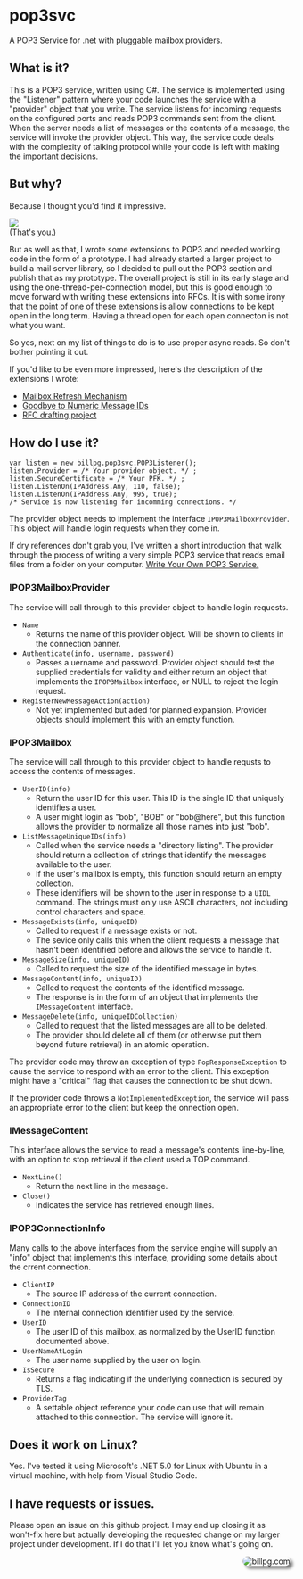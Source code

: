 # pop3svc
A POP3 Service for .net with pluggable mailbox providers.

## What is it?

This is a POP3 service, written using C#. The service is implemented using the "Listener" pattern where your code launches the service with a "provider" object that you write. The service listens for incoming requests on the configured ports and reads POP3 commands sent from the client. When the server needs a list of messages or the contents of a message, the service will invoke the provider object. This way, the service code deals with the complexity of talking protocol while your code is left with making the important decisions.

## But why?

Because I thought you'd find it impressive.

![](https://media.giphy.com/media/NInhSPmxCgaxq/giphy.gif)         
(That's you.)

But as well as that, I wrote some extensions to POP3 and needed working code in the form of a prototype. I had already started a larger project to build a mail server library, so I decided to pull out the POP3 section and publish that as my prototype. The overall project is still in its early stage and using the one-thread-per-connection model, but this is good enough to move forward with writing these extensions into RFCs. It is with some irony that the point of one of these extensions is allow connections to be kept open in the long term. Having a thread open for each open connecton is not what you want.

So yes, next on my list of things to do is to use proper async reads. So don't bother pointing it out.

If you'd like to be even more impressed, here's the description of the extensions I wrote:
- [Mailbox Refresh Mechanism][1]
- [Goodbye to Numeric Message IDs][2]
- [RFC drafting project][3]

[1]: https://billpg.com/pop3-refr/
[2]: https://billpg.com/pop3-message-ids/
[3]: https://github.com/billpg/Pop3ExtRfc/

## How do I use it?

````
var listen = new billpg.pop3svc.POP3Listener();
listen.Provider = /* Your provider object. */ ;
listen.SecureCertificate = /* Your PFK. */ ;
listen.ListenOn(IPAddress.Any, 110, false);
listen.ListenOn(IPAddress.Any, 995, true);
/* Service is now listening for incomming connections. */
````

The provider object needs to implement the interface ```IPOP3MailboxProvider```. This object will handle login requests when they come in.

If dry references don't grab you, I've written a short introduction that walk through the process of writing a very simple POP3 service that reads email files from a folder on your computer. [Write Your Own POP3 Service.][4]

[4]: https://billpg.com/pop3-write-your-own/

### IPOP3MailboxProvider

The service will call through to this provider object to handle login requests.

- ```Name```
  - Returns the name of this provider object. Will be shown to clients in the connection banner.
- ```Authenticate(info, username, password)```
  - Passes a uername and password. Provider object should test the supplied credentials for validity and either return an object that implements the ```IPOP3Mailbox``` interface, or NULL to reject the login request.
- ```RegisterNewMessageAction(action)```
  - Not yet implemented but aded for planned expansion. Provider objects should implement this with an empty function. 

### IPOP3Mailbox

The service will call through to this provider object to handle requsts to access the contents of messages.

- ```UserID(info)```
  - Return the user ID for this user. This ID is the single ID that uniquely identifies a user. 
  - A user might login as "bob", "BOB" or "bob@here", but this function allows the provider to normalize all those names into just "bob".
- ```ListMessageUniqueIDs(info)```
  - Called when the service needs a "directory listing". The provider should return a collection of strings that identify the messages available to the user. 
  - If the user's mailbox is empty, this function should return an empty collection.
  - These identifiers will be shown to the user in response to a ```UIDL``` command. The strings must only use ASCII characters, not including control characters and space.
- ```MessageExists(info, uniqueID)```
  - Called to request if a message exists or not. 
  - The sevice only calls this when the client requests a message that hasn't been identified before and allows the service to handle it.
- ```MessageSize(info, uniqueID)```
  - Called to request the size of the identified message in bytes.
- ```MessageContent(info, uniqueID)```
  - Called to request the contents of the identified message. 
  - The response is in the form of an object that implements the ```IMessageContent``` interface.
- ```MessageDelete(info, uniqueIDCollection)```
  - Called to request that the listed messages are all to be deleted. 
  - The provider should delete all of them (or otherwise put them beyond future retrieval) in an atomic operation.

The provider code may throw an exception of type ```PopResponseException``` to cause the service to respond with an error to the client. This exception might have a "critical" flag that causes the connection to be shut down.

If the provider code throws a ```NotImplementedException```, the service will pass an appropriate error to the client but keep the onnection open.

### IMessageContent

This interface allows the service to read a message's contents line-by-line, with an option to stop retrieval if the client used a TOP command.

- ```NextLine()```
  - Return the next line in the message.
- ```Close()```
  - Indicates the service has retrieved enough lines.   

### IPOP3ConnectionInfo

Many calls to the above interfaces from the service engine will supply an "info" object that implements this interface, providing some details about the crrent connection.

- ```ClientIP```
  - The source IP address of the current connection.
- ```ConnectionID```
  - The internal connection identifier used by the service.
- ```UserID```
  - The user ID of this mailbox, as normalized by the UserID function documented above.
- ```UserNameAtLogin```
  - The user name supplied by the user on login.
- ```IsSecure```
  - Returns a flag indicating if the underlying connection is secured by TLS.
- ```ProviderTag```
  - A settable object reference your code can use that will remain attached to this connection. The service will ignore it.  

## Does it work on Linux?

Yes. I've tested it using Microsoft's .NET 5.0 for Linux with Ubuntu in a virtual machine, with help from Visual Studio Code.

## I have requests or issues.

Please open an issue on this github project. I may end up closing it as won't-fix here but actually developing the requested change on my larger project under development. If I do that I'll let you know what's going on. 

<div><a href="https://billpg.com/"><img src="https://billpg.com/wp-content/uploads/2021/03/BillAndRobotAtFargo-e1616435505905-150x150.jpg" alt="billpg.com" align="right" border="0" style="border-radius: 25px; box-shadow: 5px 5px 5px grey;" /></a></div>
